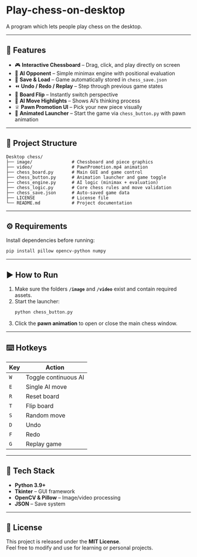 # Play-chess-on-desktop
A program which lets people play chess on the desktop.

---

## 🧩 Features
- 🎮 **Interactive Chessboard** – Drag, click, and play directly on screen  
- 🤖 **AI Opponent** – Simple minimax engine with positional evaluation  
- 💾 **Save & Load** – Game automatically stored in `chess_save.json`  
- ⏪ **Undo / Redo / Replay** – Step through previous game states  
- 🔁 **Board Flip** – Instantly switch perspective  
- 🧠 **AI Move Highlights** – Shows AI’s thinking process  
- ♕ **Pawn Promotion UI** – Pick your new piece visually  
- 🎥 **Animated Launcher** – Start the game via `chess_button.py` with pawn animation

---

## 📂 Project Structure
```
Desktop chess/
├── image/               # Chessboard and piece graphics
├── video/               # PawnPromotion.mp4 animation
├── chess_board.py       # Main GUI and game control
├── chess_button.py      # Animation launcher and game toggle
├── chess_engine.py      # AI logic (minimax + evaluation)
├── chess_logic.py       # Core chess rules and move validation
├── chess_save.json      # Auto-saved game data
├── LICENSE              # License file
└── README.md            # Project documentation
```

---

## ⚙️ Requirements
Install dependencies before running:
```bash
pip install pillow opencv-python numpy
```

---

## ▶️ How to Run
1. Make sure the folders **`/image`** and **`/video`** exist and contain required assets.  
2. Start the launcher:
   ```bash
   python chess_button.py
   ```
3. Click the **pawn animation** to open or close the main chess window.

---

## ⌨️ Hotkeys
| Key | Action |
|-----|---------|
| `W` | Toggle continuous AI |
| `E` | Single AI move |
| `R` | Reset board |
| `T` | Flip board |
| `S` | Random move |
| `D` | Undo |
| `F` | Redo |
| `G` | Replay game |

---

## 🧠 Tech Stack
- **Python 3.9+**
- **Tkinter** – GUI framework  
- **OpenCV & Pillow** – Image/video processing  
- **JSON** – Save system

---

## 📜 License
This project is released under the **MIT License**.  
Feel free to modify and use for learning or personal projects.
